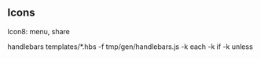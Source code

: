## Icons

Icon8: menu, share

handlebars templates/*.hbs -f tmp/gen/handlebars.js -k each -k if -k unless

